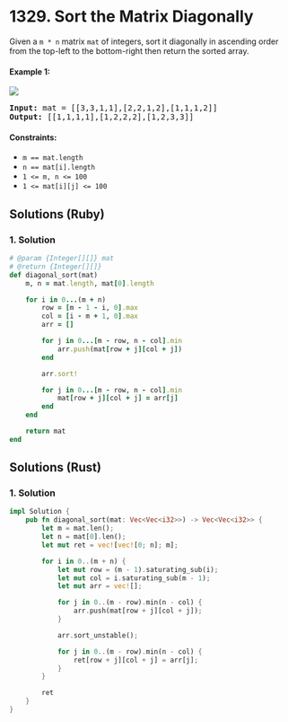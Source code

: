 # 1329. Sort the Matrix Diagonally
Given a `m * n` matrix `mat` of integers, sort it diagonally in ascending order from the top-left to the bottom-right then return the sorted array.

#### Example 1:
![](https://assets.leetcode.com/uploads/2020/01/21/1482_example_1_2.png)
<pre>
<strong>Input:</strong> mat = [[3,3,1,1],[2,2,1,2],[1,1,1,2]]
<strong>Output:</strong> [[1,1,1,1],[1,2,2,2],[1,2,3,3]]
</pre>

#### Constraints:
* `m == mat.length`
* `n == mat[i].length`
* `1 <= m, n <= 100`
* `1 <= mat[i][j] <= 100`

## Solutions (Ruby)

### 1. Solution
```Ruby
# @param {Integer[][]} mat
# @return {Integer[][]}
def diagonal_sort(mat)
    m, n = mat.length, mat[0].length

    for i in 0...(m + n)
        row = [m - 1 - i, 0].max
        col = [i - m + 1, 0].max
        arr = []

        for j in 0...[m - row, n - col].min
            arr.push(mat[row + j][col + j])
        end

        arr.sort!

        for j in 0...[m - row, n - col].min
            mat[row + j][col + j] = arr[j]
        end
    end

    return mat
end
```

## Solutions (Rust)

### 1. Solution
```Rust
impl Solution {
    pub fn diagonal_sort(mat: Vec<Vec<i32>>) -> Vec<Vec<i32>> {
        let m = mat.len();
        let n = mat[0].len();
        let mut ret = vec![vec![0; n]; m];

        for i in 0..(m + n) {
            let mut row = (m - 1).saturating_sub(i);
            let mut col = i.saturating_sub(m - 1);
            let mut arr = vec![];

            for j in 0..(m - row).min(n - col) {
                arr.push(mat[row + j][col + j]);
            }

            arr.sort_unstable();

            for j in 0..(m - row).min(n - col) {
                ret[row + j][col + j] = arr[j];
            }
        }

        ret
    }
}
```
